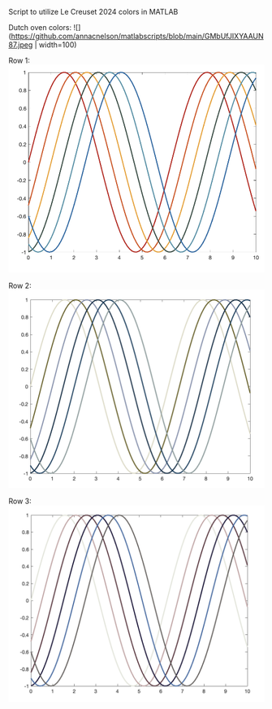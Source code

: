 Script to utilize Le Creuset 2024 colors in MATLAB

Dutch oven colors: 
![](https://github.com/annacnelson/matlabscripts/blob/main/GMbUfJIXYAAUN87.jpeg | width=100)

Row 1: 
![alt text](https://github.com/annacnelson/matlabscripts/blob/main/row1.png?raw=true)

Row 2:
![alt text](https://github.com/annacnelson/matlabscripts/blob/main/row2.png?raw=true)

Row 3: 
![alt text](https://github.com/annacnelson/matlabscripts/blob/main/row3.png?raw=true)
